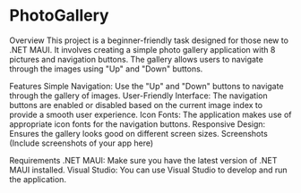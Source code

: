 # PhotoGallery
Overview
This project is a beginner-friendly task designed for those new to .NET MAUI. It involves creating a simple photo gallery application with 8 pictures and navigation buttons. The gallery allows users to navigate through the images using "Up" and "Down" buttons.

Features
Simple Navigation: Use the "Up" and "Down" buttons to navigate through the gallery of images.
User-Friendly Interface: The navigation buttons are enabled or disabled based on the current image index to provide a smooth user experience.
Icon Fonts: The application makes use of appropriate icon fonts for the navigation buttons.
Responsive Design: Ensures the gallery looks good on different screen sizes.
Screenshots
(Include screenshots of your app here)

Requirements
.NET MAUI: Make sure you have the latest version of .NET MAUI installed.
Visual Studio: You can use Visual Studio to develop and run the application.
